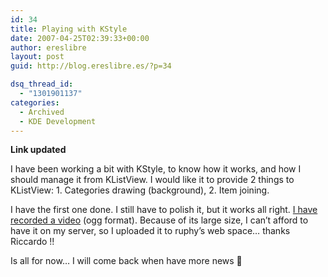 ```yaml
---
id: 34
title: Playing with KStyle
date: 2007-04-25T02:39:33+00:00
author: ereslibre
layout: post
guid: http://blog.ereslibre.es/?p=34

dsq_thread_id:
  - "1301901137"
categories:
  - Archived
  - KDE Development
---
```

**Link updated**

I have been working a bit with KStyle, to know how it works, and how I should manage it from KListView. I would like it to provide 2 things to KListView: 1. Categories drawing (background), 2. Item joining.

I have the first one done. I still have to polish it, but it works all right. <a href="http://media.ereslibre.es/2007/04/categorization.ogg" target="_blank">I have recorded a video</a> (ogg format). Because of its large size, I can&#8217;t afford to have it on my server, so I uploaded it to ruphy&#8217;s web space&#8230; thanks Riccardo !!

Is all for now&#8230; I will come back when have more news 🙂
